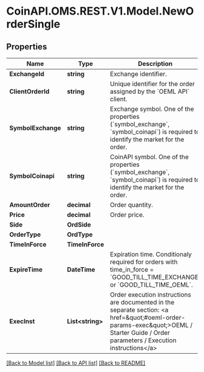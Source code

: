 
# CoinAPI.OMS.REST.V1.Model.NewOrderSingle

## Properties

Name | Type | Description | Notes
------------ | ------------- | ------------- | -------------
**ExchangeId** | **string** | Exchange identifier. | 
**ClientOrderId** | **string** | Unique identifier for the order assigned by the &#x60;OEML API&#x60; client. | 
**SymbolExchange** | **string** | Exchange symbol. One of the properties (&#x60;symbol_exchange&#x60;, &#x60;symbol_coinapi&#x60;) is required to identify the market for the order. | [optional] 
**SymbolCoinapi** | **string** | CoinAPI symbol. One of the properties (&#x60;symbol_exchange&#x60;, &#x60;symbol_coinapi&#x60;) is required to identify the market for the order. | [optional] 
**AmountOrder** | **decimal** | Order quantity. | 
**Price** | **decimal** | Order price. | 
**Side** | **OrdSide** |  | 
**OrderType** | **OrdType** |  | 
**TimeInForce** | **TimeInForce** |  | 
**ExpireTime** | **DateTime** | Expiration time. Conditionaly required for orders with time_in_force &#x3D; &#x60;GOOD_TILL_TIME_EXCHANGE&#x60; or &#x60;GOOD_TILL_TIME_OEML&#x60;. | [optional] 
**ExecInst** | **List&lt;string&gt;** | Order execution instructions are documented in the separate section: &lt;a href&#x3D;\&quot;#oeml-order-params-exec\&quot;&gt;OEML / Starter Guide / Order parameters / Execution instructions&lt;/a&gt;  | [optional] 

[[Back to Model list]](../README.md#documentation-for-models)
[[Back to API list]](../README.md#documentation-for-api-endpoints)
[[Back to README]](../README.md)

